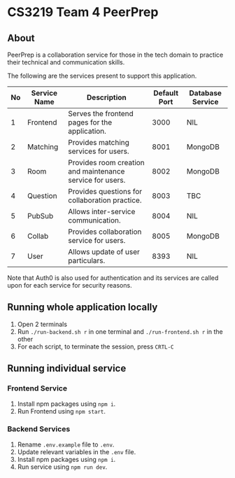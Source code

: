 # CS3219 Team 4 PeerPrep

## About

PeerPrep is a collaboration service for those in the tech domain to practice their technical and communication skills.

The following are the services present to support this application.

| No  | Service Name  | Description                                               | Default Port | Database Service |
| --- | ------------- | --------------------------------------------------------- | ------------ | ---------------- |
| 1   | Frontend      | Serves the frontend pages for the application.            | 3000         | NIL              |
| 2   | Matching      | Provides matching services for users.                     | 8001         | MongoDB          |
| 3   | Room          | Provides room creation and maintenance service for users. | 8002         | MongoDB          |
| 4   | Question      | Provides questions for collaboration practice.            | 8003         | TBC              |
| 5   | PubSub        | Allows inter-service communication.                       | 8004         | NIL              |
| 6   | Collab        | Provides collaboration service for users.                 | 8005         | MongoDB          |
| 7   | User          | Allows update of user particulars.                        | 8393         | NIL              |

Note that Auth0 is also used for authentication and its services are called upon for each service for security reasons.

## Running whole application locally

1. Open 2 terminals
2. Run `./run-backend.sh r` in one terminal and `./run-frontend.sh r` in the other
3. For each script, to terminate the session, press `CRTL-C`

## Running individual service

### Frontend Service

1. Install npm packages using `npm i`.
2. Run Frontend using `npm start`.

### Backend Services

1. Rename `.env.example` file to `.env`.
2. Update relevant variables in the `.env` file.
3. Install npm packages using `npm i`.
4. Run service using `npm run dev`.
